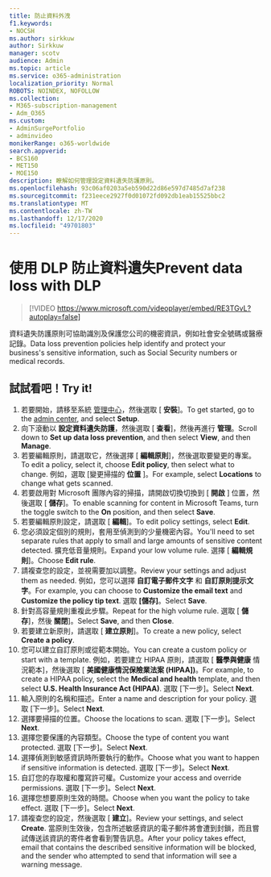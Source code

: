 ```yaml
---
title: 防止資料外洩
f1.keywords:
- NOCSH
ms.author: sirkkuw
author: Sirkkuw
manager: scotv
audience: Admin
ms.topic: article
ms.service: o365-administration
localization_priority: Normal
ROBOTS: NOINDEX, NOFOLLOW
ms.collection:
- M365-subscription-management
- Adm_O365
ms.custom:
- AdminSurgePortfolio
- adminvideo
monikerRange: o365-worldwide
search.appverid:
- BCS160
- MET150
- MOE150
description: 瞭解如何管理設定資料遺失防護原則。
ms.openlocfilehash: 93c06af0203a5eb590d22d86e597d7485d7af238
ms.sourcegitcommit: f231eece2927f0d01072fd092db1eab15525bbc2
ms.translationtype: MT
ms.contentlocale: zh-TW
ms.lasthandoff: 12/17/2020
ms.locfileid: "49701803"
---
```

# <a name="prevent-data-loss-with-dlp"></a><span data-ttu-id="54ee7-103">使用 DLP 防止資料遺失</span><span class="sxs-lookup"><span data-stu-id="54ee7-103">Prevent data loss with DLP</span></span>

> [!VIDEO https://www.microsoft.com/videoplayer/embed/RE3TGvL?autoplay=false]

<span data-ttu-id="54ee7-104">資料遺失防護原則可協助識別及保護您公司的機密資訊，例如社會安全號碼或醫療記錄。</span><span class="sxs-lookup"><span data-stu-id="54ee7-104">Data loss prevention policies help identify and protect your business's sensitive information, such as Social Security numbers or medical records.</span></span> 

## <a name="try-it"></a><span data-ttu-id="54ee7-105">試試看吧！</span><span class="sxs-lookup"><span data-stu-id="54ee7-105">Try it!</span></span>

1. <span data-ttu-id="54ee7-106">若要開始，請移至系統 [管理中心](https://admin.microsoft.com)，然後選取 [ **安裝**]。</span><span class="sxs-lookup"><span data-stu-id="54ee7-106">To get started, go to the [admin center](https://admin.microsoft.com), and select **Setup**.</span></span>
1. <span data-ttu-id="54ee7-107">向下滾動以 **設定資料遺失防護**，然後選取 [ **查看**]，然後再進行 **管理**。</span><span class="sxs-lookup"><span data-stu-id="54ee7-107">Scroll down to **Set up data loss prevention**, and then select **View**, and then **Manage**.</span></span>
1. <span data-ttu-id="54ee7-108">若要編輯原則，請選取它，然後選擇 [ **編輯原則**]，然後選取要變更的專案。</span><span class="sxs-lookup"><span data-stu-id="54ee7-108">To edit a policy, select it, choose **Edit policy**, then select what to change.</span></span> <span data-ttu-id="54ee7-109">例如，選取 [變更掃描的 **位置** ]。</span><span class="sxs-lookup"><span data-stu-id="54ee7-109">For example, select **Locations** to change what gets scanned.</span></span>
1. <span data-ttu-id="54ee7-110">若要啟用對 Microsoft 團隊內容的掃描，請開啟切換切換到 [ **開啟** ] 位置，然後選取 [ **儲存**]。</span><span class="sxs-lookup"><span data-stu-id="54ee7-110">To enable scanning for content in Microsoft Teams, turn the toggle switch to the **On** position, and then select **Save**.</span></span>
1. <span data-ttu-id="54ee7-111">若要編輯原則設定，請選取 [ **編輯**]。</span><span class="sxs-lookup"><span data-stu-id="54ee7-111">To edit policy settings, select **Edit**.</span></span>
1. <span data-ttu-id="54ee7-112">您必須設定個別的規則，套用至偵測到的少量機密內容。</span><span class="sxs-lookup"><span data-stu-id="54ee7-112">You'll need to set separate rules that apply to small and large amounts of sensitive content detected.</span></span> <span data-ttu-id="54ee7-113">擴充低音量規則。</span><span class="sxs-lookup"><span data-stu-id="54ee7-113">Expand your low volume rule.</span></span> <span data-ttu-id="54ee7-114">選擇 [ **編輯規則**]。</span><span class="sxs-lookup"><span data-stu-id="54ee7-114">Choose **Edit rule**.</span></span>
1. <span data-ttu-id="54ee7-115">請複查您的設定，並視需要加以調整。</span><span class="sxs-lookup"><span data-stu-id="54ee7-115">Review your settings and adjust them as needed.</span></span> <span data-ttu-id="54ee7-116">例如，您可以選擇 **自訂電子郵件文字** 和 **自訂原則提示文字**。</span><span class="sxs-lookup"><span data-stu-id="54ee7-116">For example, you can choose to **Customize the email text** and **Customize the policy tip text**.</span></span> <span data-ttu-id="54ee7-117">選取 **[儲存]**。</span><span class="sxs-lookup"><span data-stu-id="54ee7-117">Select **Save**.</span></span>
1. <span data-ttu-id="54ee7-118">針對高容量規則重複此步驟。</span><span class="sxs-lookup"><span data-stu-id="54ee7-118">Repeat for the high volume rule.</span></span> <span data-ttu-id="54ee7-119">選取 [ **儲存**]，然後 **關閉**]。</span><span class="sxs-lookup"><span data-stu-id="54ee7-119">Select **Save**, and then **Close**.</span></span>
1. <span data-ttu-id="54ee7-120">若要建立新原則，請選取 [ **建立原則**]。</span><span class="sxs-lookup"><span data-stu-id="54ee7-120">To create a new policy, select **Create a policy**.</span></span>
1. <span data-ttu-id="54ee7-121">您可以建立自訂原則或從範本開始。</span><span class="sxs-lookup"><span data-stu-id="54ee7-121">You can create a custom policy or start with a template.</span></span> <span data-ttu-id="54ee7-122">例如，若要建立 HIPAA 原則，請選取 [ **醫學與健康** 情況範本]，然後選取 [ **美國健康情況保險業法案 (HIPAA])**。</span><span class="sxs-lookup"><span data-stu-id="54ee7-122">For example, to create a HIPAA policy, select the **Medical and health** template, and then select **U.S. Health Insurance Act (HIPAA)**.</span></span> <span data-ttu-id="54ee7-123">選取 [下一步]。</span><span class="sxs-lookup"><span data-stu-id="54ee7-123">Select **Next**.</span></span>
1. <span data-ttu-id="54ee7-124">輸入原則的名稱和描述。</span><span class="sxs-lookup"><span data-stu-id="54ee7-124">Enter a name and description for your policy.</span></span> <span data-ttu-id="54ee7-125">選取 [下一步]。</span><span class="sxs-lookup"><span data-stu-id="54ee7-125">Select **Next**.</span></span>
1. <span data-ttu-id="54ee7-126">選擇要掃描的位置。</span><span class="sxs-lookup"><span data-stu-id="54ee7-126">Choose the locations to scan.</span></span> <span data-ttu-id="54ee7-127">選取 [下一步]。</span><span class="sxs-lookup"><span data-stu-id="54ee7-127">Select **Next**.</span></span>
1. <span data-ttu-id="54ee7-128">選擇您要保護的內容類型。</span><span class="sxs-lookup"><span data-stu-id="54ee7-128">Choose the type of content you want protected.</span></span> <span data-ttu-id="54ee7-129">選取 [下一步]。</span><span class="sxs-lookup"><span data-stu-id="54ee7-129">Select **Next**.</span></span>
1. <span data-ttu-id="54ee7-130">選擇偵測到敏感資訊時所要執行的動作。</span><span class="sxs-lookup"><span data-stu-id="54ee7-130">Choose what you want to happen if sensitive information is detected.</span></span> <span data-ttu-id="54ee7-131">選取 [下一步]。</span><span class="sxs-lookup"><span data-stu-id="54ee7-131">Select **Next**.</span></span>
1. <span data-ttu-id="54ee7-132">自訂您的存取權和覆寫許可權。</span><span class="sxs-lookup"><span data-stu-id="54ee7-132">Customize your access and override permissions.</span></span> <span data-ttu-id="54ee7-133">選取 [下一步]。</span><span class="sxs-lookup"><span data-stu-id="54ee7-133">Select **Next**.</span></span>
1. <span data-ttu-id="54ee7-134">選擇您想要原則生效的時間。</span><span class="sxs-lookup"><span data-stu-id="54ee7-134">Choose when you want the policy to take effect.</span></span> <span data-ttu-id="54ee7-135">選取 [下一步]。</span><span class="sxs-lookup"><span data-stu-id="54ee7-135">Select **Next**.</span></span>
1. <span data-ttu-id="54ee7-136">請複查您的設定，然後選取 [ **建立**]。</span><span class="sxs-lookup"><span data-stu-id="54ee7-136">Review your settings, and select **Create**.</span></span> <span data-ttu-id="54ee7-137">當原則生效後，包含所述敏感資訊的電子郵件將會遭到封鎖，而且嘗試傳送該資訊的寄件者會看到警告訊息。</span><span class="sxs-lookup"><span data-stu-id="54ee7-137">After your policy takes effect, email that contains the described sensitive information will be blocked, and the sender who attempted to send that information will see a warning message.</span></span>